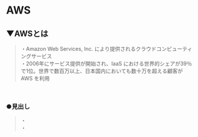 # AWS

## ▼AWSとは
>・Amazon Web Services, Inc. により提供されるクラウドコンピューティングサービス<br>
>・2006年にサービス提供が開始され、IaaS における世界的シェアが39％で1位。世界で数百万以上、日本国内においても数十万を超える顧客が AWS を利用<br>
<br>

### ●見出し
>・<br>
>・<br>
<br>
